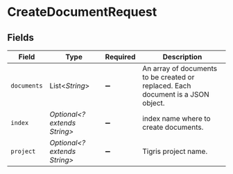 # CreateDocumentRequest


## Fields

| Field                                                                            | Type                                                                             | Required                                                                         | Description                                                                      |
| -------------------------------------------------------------------------------- | -------------------------------------------------------------------------------- | -------------------------------------------------------------------------------- | -------------------------------------------------------------------------------- |
| `documents`                                                                      | List<*String*>                                                                   | :heavy_minus_sign:                                                               | An array of documents to be created or replaced. Each document is a JSON object. |
| `index`                                                                          | *Optional<? extends String>*                                                     | :heavy_minus_sign:                                                               | index name where to create documents.                                            |
| `project`                                                                        | *Optional<? extends String>*                                                     | :heavy_minus_sign:                                                               | Tigris project name.                                                             |